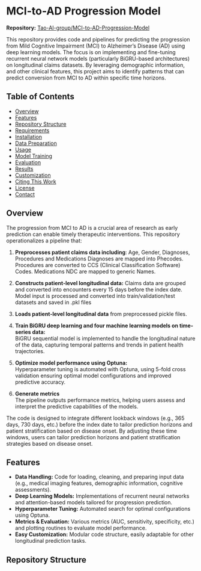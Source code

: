 # MCI-to-AD Progression Model

**Repository:** [Tao-AI-group/MCI-to-AD-Progression-Model](https://github.com/Tao-AI-group/MCI-to-AD-Progression-Model)

This repository provides code and pipelines for predicting the progression from Mild Cognitive Impairment (MCI) to Alzheimer’s Disease (AD) using deep learning models. The focus is on implementing and fine-tuning recurrent neural network models (particularly BiGRU-based architectures) on longitudinal claims datasets. By leveraging demographic information, and other clinical features, this project aims to identify patterns that can predict conversion from MCI to AD within specific time horizons.

## Table of Contents
- [Overview](#overview)
- [Features](#features)
- [Repository Structure](#repository-structure)
- [Requirements](#requirements)
- [Installation](#installation)
- [Data Preparation](#data-preparation)
- [Usage](#usage)
- [Model Training](#model-training)
- [Evaluation](#evaluation)
- [Results](#results)
- [Customization](#customization)
- [Citing This Work](#citing-this-work)
- [License](#license)
- [Contact](#contact)

## Overview
The progression from MCI to AD is a crucial area of research as early prediction can enable timely therapeutic interventions. This repository operationalizes a pipeline that:

1. **Preprocesses patient claims data including**:  Age, Gender, Diagnoses, Procedures and Medications
   Diagnoses are mapped into Phecodes. Procedures are converted to CCS (Clinical Classification Software) Codes. Medications NDC are mapped to generic Names.     
   
2. **Constructs patient-level longitudinal data:**
   Claims data are grouped and converted into encounters every 15 days before the index date. Model input is processed and converted into train/validation/test datasets and saved in .pkl files

3. **Loads patient-level longitudinal data** from preprocessed pickle files. 

4. **Train BiGRU deep learning and four machine learning models on time-series data:**  
  BiGRU sequential model is implemented to handle the longitudinal nature of the data, capturing temporal patterns and trends in patient health trajectories.

5. **Optimize model performance using Optuna:**  
  Hyperparameter tuning is automated with Optuna, using 5-fold cross validation ensuring optimal model configurations and improved predictive accuracy.

6. **Generate metrics**  
  The pipeline outputs performance metrics, helping users assess and interpret the predictive capabilities of the models.

The code is designed to integrate different lookback windows (e.g., 365 days, 730 days, etc.) before the index date to tailor prediction horizons and patient stratification based on disease onset. By adjusting these time windows, users can tailor prediction horizons and patient stratification strategies based on disease onset.


## Features
- **Data Handling:** Code for loading, cleaning, and preparing input data (e.g., medical imaging features, demographic information, cognitive assessments).
- **Deep Learning Models:** Implementations of recurrent neural networks and attention-based models tailored for progression prediction.
- **Hyperparameter Tuning:** Automated search for optimal configurations using Optuna.
- **Metrics & Evaluation:** Various metrics (AUC, sensitivity, specificity, etc.) and plotting routines to evaluate model performance.
- **Easy Customization:** Modular code structure, easily adaptable for other longitudinal prediction tasks.

## Repository Structure

